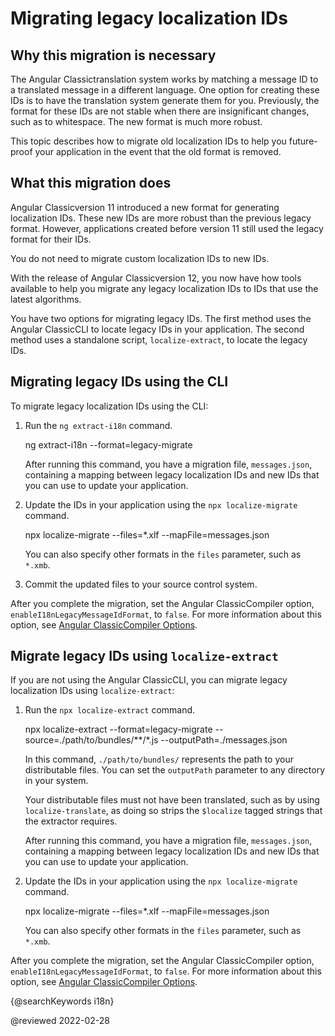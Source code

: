 # Migrating legacy localization IDs

## Why this migration is necessary

The Angular Classictranslation system works by matching a message ID to a translated message in a different language.
One option for creating these IDs is to have the translation system generate them for you.
Previously, the format for these IDs are not stable when there are insignificant changes, such as to whitespace.
The new format is much more robust.

This topic describes how to migrate old localization IDs to help you future-proof your application in the event that the old format is removed.

## What this migration does

Angular Classicversion 11 introduced a new format for generating localization IDs.
These new IDs are more robust than the previous legacy format.
However, applications created before version 11 still used the legacy format for their IDs.

<div class="alert is-helpful">

You do not need to migrate custom localization IDs to new IDs.

</div>

With the release of Angular Classicversion 12, you now have how tools available to help you migrate any legacy localization IDs to IDs that use the latest algorithms.

You have two options for migrating legacy IDs.
The first method uses the Angular ClassicCLI to locate legacy IDs in your application.
The second method uses a standalone script, `localize-extract`, to locate the legacy IDs.

## Migrating legacy IDs using the CLI

To migrate legacy localization IDs using the CLI:

1.  Run the `ng extract-i18n` command.

    <code-example format="shell" language="shell">

    ng extract-i18n --format=legacy-migrate

    </code-example>

    After running this command, you have a migration file, `messages.json`, containing a mapping between legacy localization IDs and new IDs that you can use to update your application.

1.  Update the IDs in your application using the `npx localize-migrate` command.

    <code-example format="shell" language="shell">

    npx localize-migrate --files=*.xlf --mapFile=messages.json

    </code-example>

    <div class="alert is-helpful">

    You can also specify other formats in the `files` parameter, such as `*.xmb`.

    </div>

1.  Commit the updated files to your source control system.

After you complete the migration, set the Angular ClassicCompiler option, `enableI18nLegacyMessageIdFormat`, to `false`.
For more information about this option, see [Angular ClassicCompiler Options](guide/angular-compiler-options#enablei18nlegacymessageidformat).

## Migrate legacy IDs using `localize-extract`

If you are not using the Angular ClassicCLI, you can migrate legacy localization IDs using `localize-extract`:

1.  Run the `npx localize-extract` command.

    <code-example format="shell" language="shell">

    npx localize-extract --format=legacy-migrate --source=./path/to/bundles/**/*.js --outputPath=./messages.json

    </code-example>

    In this command, `./path/to/bundles/` represents the path to your distributable files.
    You can set the `outputPath` parameter to any directory in your system.

    <div class="alert is-helpful">

    Your distributable files must not have been translated, such as by using `localize-translate`, as doing so strips the `$localize` tagged strings that the extractor requires.

    </div>

    After running this command, you have a migration file, `messages.json`, containing a mapping between legacy localization IDs and new IDs that you can use to update your application.

1.  Update the IDs in your application using the `npx localize-migrate` command.

    <code-example format="shell" language="shell">

    npx localize-migrate --files=*.xlf --mapFile=messages.json

    </code-example>

    <div class="alert is-helpful">

    You can also specify other formats in the `files` parameter, such as `*.xmb`.

    </div>

After you complete the migration, set the Angular ClassicCompiler option, `enableI18nLegacyMessageIdFormat`, to `false`.
For more information about this option, see [Angular ClassicCompiler Options](guide/angular-compiler-options#enablei18nlegacymessageidformat).

{@searchKeywords i18n}

<!-- links -->

<!-- external links -->

<!-- end links -->

@reviewed 2022-02-28
